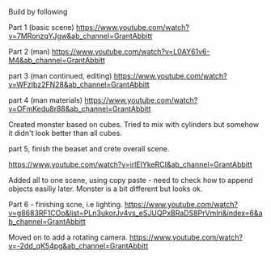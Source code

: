 
Build by following 

Part 1 (basic scene)
https://www.youtube.com/watch?v=7MRonzqYJgw&ab_channel=GrantAbbitt

Part 2 (man)
https://www.youtube.com/watch?v=L0AY61v6-M4&ab_channel=GrantAbbitt

part 3 (man continued, editing)
https://www.youtube.com/watch?v=WFzIbz2FN28&ab_channel=GrantAbbitt

part 4 (man materials)
https://www.youtube.com/watch?v=OFmKedu8r88&ab_channel=GrantAbbitt

Created monster based on cubes. Tried to mix with cylinders but somehow it didn't look better than all cubes.

part 5, finish the beaset and crete overall scene.

https://www.youtube.com/watch?v=irlEIYkeRCI&ab_channel=GrantAbbitt

Added all to one scene, using copy paste - need to check how to append objects easiliy later. Monster is a bit different but looks ok.

Part 6 - finishing scne, i.e lighting.
https://www.youtube.com/watch?v=g8683RF1COo&list=PLn3ukorJv4vs_eSJUQPxBRaDS8PrVmIri&index=6&ab_channel=GrantAbbitt


Moved on to add a rotating camera.
https://www.youtube.com/watch?v=-2dd_qK54pg&ab_channel=GrantAbbitt

